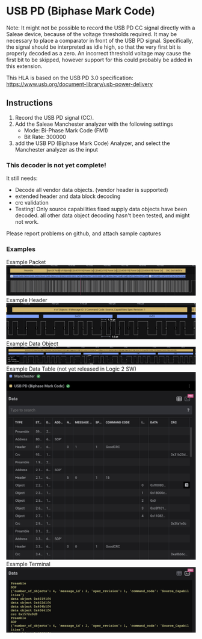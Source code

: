 # USB PD (Biphase Mark Code)

Note: It might not be possible to record the USB PD CC signal directly with a Saleae device, because of the voltage thresholds required. It may be necessary to place a comparator in front of the USB PD signal. Specifically, the signal should be interpreted as idle high, so that the very first bit is properly decoded as a zero. An incorrect threshold voltage may cause the first bit to be skipped, however support for this could probably be added in this extension.

This HLA is based on the USB PD 3.0 specification: https://www.usb.org/document-library/usb-power-delivery

## Instructions

1. Record the USB PD signal (CC).
2. Add the Saleae Manchester analyzer with the following settings
   - Mode: Bi-Phase Mark Code (FM1)
   - Bit Rate: 300000
3. add the USB PD (Biphase Mark Code) Analyzer, and select the Manchester analyzer as the input

### This decoder is not yet complete!

It still needs:

- Decode all vendor data objects. (vendor header is supported)
- extended header and data block decoding
- crc validation
- Testing! Only source capabilities fixed supply data objects have been decoded. all other data object decoding hasn't been tested, and might not work.

Please report problems on github, and attach sample captures

### Examples
Example Packet
![packet example](./assets/packet.png)
Example Header
![header example](./assets/header.png)
Example Data Object
![header example](./assets/data_object.png)
Example Data Table (not yet released in Logic 2 SW)
![data table example](./assets/data_table.png)
Example Terminal
![terminal example](./assets/terminal.png)
